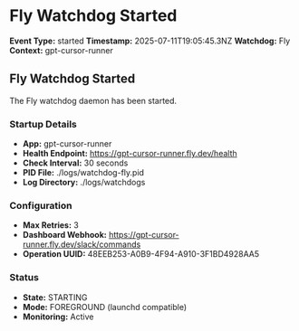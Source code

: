 # Fly Watchdog Started

**Event Type:** started
**Timestamp:** 2025-07-11T19:05:45.3NZ
**Watchdog:** Fly
**Context:** gpt-cursor-runner


## Fly Watchdog Started

The Fly watchdog daemon has been started.

### Startup Details
- **App:** gpt-cursor-runner
- **Health Endpoint:** https://gpt-cursor-runner.fly.dev/health
- **Check Interval:** 30 seconds
- **PID File:** ./logs/watchdog-fly.pid
- **Log Directory:** ./logs/watchdogs

### Configuration
- **Max Retries:** 3
- **Dashboard Webhook:** https://gpt-cursor-runner.fly.dev/slack/commands
- **Operation UUID:** 48EEB253-A0B9-4F94-A910-3F1BD4928AA5

### Status
- **State:** STARTING
- **Mode:** FOREGROUND (launchd compatible)
- **Monitoring:** Active


